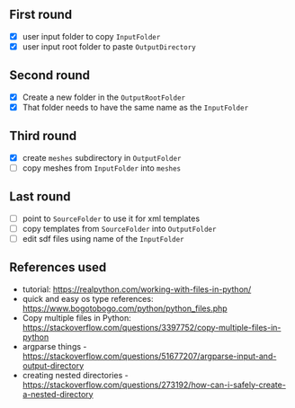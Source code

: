 ## First round
- [x] user input folder to copy `InputFolder`
- [x] user input root folder to paste `OutputDirectory`

## Second round
- [x] Create a new folder in the `OutputRootFolder`
- [x] That folder needs to have the same name as the `InputFolder`

## Third round
- [x] create `meshes` subdirectory in `OutputFolder`
- [ ] copy meshes from `InputFolder` into `meshes`

## Last round
- [ ] point to `SourceFolder` to use it for xml templates
- [ ] copy templates from `SourceFolder` into `OutputFolder`
- [ ] edit sdf files using name of the `InputFolder`

## References used
- tutorial: https://realpython.com/working-with-files-in-python/
- quick and easy os type references: https://www.bogotobogo.com/python/python_files.php
- Copy multiple files in Python: https://stackoverflow.com/questions/3397752/copy-multiple-files-in-python
- argparse things - https://stackoverflow.com/questions/51677207/argparse-input-and-output-directory
- creating nested directories - https://stackoverflow.com/questions/273192/how-can-i-safely-create-a-nested-directory